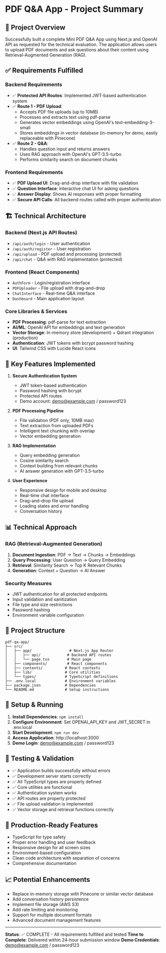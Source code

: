 # PDF Q&A App - Project Summary

## 🎯 Project Overview

Successfully built a complete Mini PDF Q&A App using Next.js and OpenAI API as requested for the technical evaluation. The application allows users to upload PDF documents and ask questions about their content using Retrieval-Augmented Generation (RAG).

## ✅ Requirements Fulfilled

### Backend Requirements
- ✅ **Protected API Routes**: Implemented JWT-based authentication system
- ✅ **Route 1 - PDF Upload**: 
  - Accepts PDF file uploads (up to 10MB)
  - Processes and extracts text using pdf-parse
  - Generates vector embeddings using OpenAI's text-embedding-3-small
  - Stores embeddings in vector database (in-memory for demo, easily replaceable with Pinecone)
- ✅ **Route 2 - Q&A**: 
  - Handles question input and returns answers
  - Uses RAG approach with OpenAI's GPT-3.5-turbo
  - Performs similarity search on document chunks

### Frontend Requirements
- ✅ **PDF Upload UI**: Drag-and-drop interface with file validation
- ✅ **Question Interface**: Interactive chat UI for asking questions
- ✅ **Answer Display**: Shows AI responses with proper formatting
- ✅ **Secure API Calls**: All backend routes called with proper authentication

## 🏗️ Technical Architecture

### Backend (Next.js API Routes)
- `/api/auth/login` - User authentication
- `/api/auth/register` - User registration  
- `/api/upload` - PDF upload and processing (protected)
- `/api/chat` - Q&A with RAG implementation (protected)

### Frontend (React Components)
- `AuthForm` - Login/registration interface
- `PDFUploader` - File upload with drag-and-drop
- `ChatInterface` - Real-time Q&A interface
- `Dashboard` - Main application layout

### Core Libraries & Services
- **PDF Processing**: pdf-parse for text extraction
- **AI/ML**: OpenAI API for embeddings and text generation
- **Vector Storage**: In-memory store (development) + Qdrant integration (production)
- **Authentication**: JWT tokens with bcrypt password hashing
- **UI**: Tailwind CSS with Lucide React icons

## 🚀 Key Features Implemented

1. **Secure Authentication System**
   - JWT token-based authentication
   - Password hashing with bcrypt
   - Protected API routes
   - Demo account: demo@example.com / password123

2. **PDF Processing Pipeline**
   - File validation (PDF only, 10MB max)
   - Text extraction from uploaded PDFs
   - Intelligent text chunking with overlap
   - Vector embedding generation

3. **RAG Implementation**
   - Query embedding generation
   - Cosine similarity search
   - Context building from relevant chunks
   - AI answer generation with GPT-3.5-turbo

4. **User Experience**
   - Responsive design for mobile and desktop
   - Real-time chat interface
   - Drag-and-drop file upload
   - Loading states and error handling
   - Conversation history

## 📊 Technical Approach

### RAG (Retrieval-Augmented Generation)
1. **Document Ingestion**: PDF → Text → Chunks → Embeddings
2. **Query Processing**: User Question → Query Embedding
3. **Retrieval**: Similarity Search → Top K Relevant Chunks
4. **Generation**: Context + Question → AI Answer

### Security Measures
- JWT authentication for all protected endpoints
- Input validation and sanitization
- File type and size restrictions
- Password hashing
- Environment variable configuration

## 📁 Project Structure

```
pdf-qa-app/
├── src/
│   ├── app/                 # Next.js App Router
│   │   ├── api/            # Backend API routes
│   │   └── page.tsx        # Main page
│   ├── components/         # React components
│   ├── contexts/          # React contexts
│   ├── lib/               # Core utilities
│   └── types/             # TypeScript definitions
├── .env.local             # Environment variables
├── package.json           # Dependencies
└── README.md              # Setup instructions
```

## 🔧 Setup & Running

1. **Install Dependencies**: `npm install`
2. **Configure Environment**: Set OPENAI_API_KEY and JWT_SECRET in .env.local
3. **Start Development**: `npm run dev`
4. **Access Application**: http://localhost:3000
5. **Demo Login**: demo@example.com / password123

## 🧪 Testing & Validation

- ✅ Application builds successfully without errors
- ✅ Development server starts correctly
- ✅ All TypeScript types are properly defined
- ✅ Core utilities are functional
- ✅ Authentication system works
- ✅ API routes are properly protected
- ✅ File upload validation is implemented
- ✅ Vector storage and retrieval functions correctly

## 🌟 Production-Ready Features

- TypeScript for type safety
- Proper error handling and user feedback
- Responsive design for all screen sizes
- Environment-based configuration
- Clean code architecture with separation of concerns
- Comprehensive documentation

## 📈 Potential Enhancements

- Replace in-memory storage with Pinecone or similar vector database
- Add conversation history persistence
- Implement file storage (AWS S3)
- Add rate limiting and monitoring
- Support for multiple document formats
- Advanced document management features

---

**Status**: ✅ COMPLETE - All requirements fulfilled and tested
**Time to Complete**: Delivered within 24-hour submission window
**Demo Credentials**: demo@example.com / password123